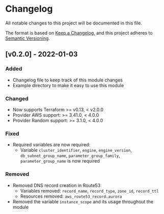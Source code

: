 # Changelog
All notable changes to this project will be documented in this file.

The format is based on [Keep a Changelog](https://keepachangelog.com/en/1.0.0/),
and this project adheres to [Semantic Versioning](https://semver.org/spec/v2.0.0.html).


## [v0.2.0] - 2022-01-03

### Added
- Changelog file to keep track of this module changes
- Example directory to make it easy to use this module

### Changed
- Now supports Terraform >= v0.13, < v2.0.0 
- Provider AWS support: >= 3.41.0, < 4.0.0
- Provider Random support: >= 3.1.0, < 4.0.0

### Fixed
- Required variables are now required:
    - Variable `cluster_identifier`, `engine`, `engine_version`, `db_subnet_group_name`, `parameter_group_family`, `parameter_group_name` is now required

### Removed
- Removed DNS record creation in Route53
    - Variables removed: `record_name`, `record_type`, `zone_id`, `record_ttl`
    - Resources removed: `aws_route53_record.aurora`
- Removed the variable `instance_scope` and its usage throughout the module


